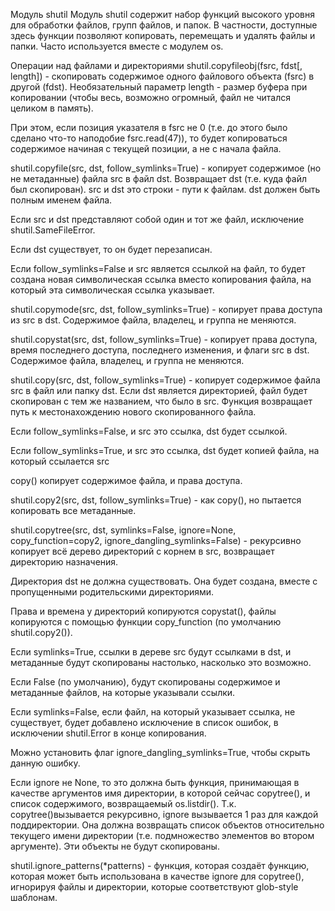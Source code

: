 Модуль shutil
Модуль shutil содержит набор функций высокого уровня для обработки файлов, групп файлов, и папок. В частности, доступные здесь функции позволяют копировать, перемещать и удалять файлы и папки. Часто используется вместе с модулем os.

Операции над файлами и директориями
shutil.copyfileobj(fsrc, fdst[, length]) - скопировать содержимое одного файлового объекта (fsrc) в другой (fdst). Необязательный параметр length - размер буфера при копировании (чтобы весь, возможно огромный, файл не читался целиком в память).

При этом, если позиция указателя в fsrc не 0 (т.е. до этого было сделано что-то наподобие fsrc.read(47)), то будет копироваться содержимое начиная с текущей позиции, а не с начала файла.

shutil.copyfile(src, dst, follow_symlinks=True) - копирует содержимое (но не метаданные) файла src в файл dst. Возвращает dst (т.е. куда файл был скопирован). src и dst это строки - пути к файлам. dst должен быть полным именем файла.

Если src и dst представляют собой один и тот же файл, исключение shutil.SameFileError.

Если dst существует, то он будет перезаписан.

Если follow_symlinks=False и src является ссылкой на файл, то будет создана новая символическая ссылка вместо копирования файла, на который эта символическая ссылка указывает.

shutil.copymode(src, dst, follow_symlinks=True) - копирует права доступа из src в dst. Содержимое файла, владелец, и группа не меняются.

shutil.copystat(src, dst, follow_symlinks=True) - копирует права доступа, время последнего доступа, последнего изменения, и флаги src в dst. Содержимое файла, владелец, и группа не меняются.

shutil.copy(src, dst, follow_symlinks=True) - копирует содержимое файла src в файл или папку dst. Если dst является директорией, файл будет скопирован с тем же названием, что было в src. Функция возвращает путь к местонахождению нового скопированного файла.

Если follow_symlinks=False, и src это ссылка, dst будет ссылкой.

Если follow_symlinks=True, и src это ссылка, dst будет копией файла, на который ссылается src

copy() копирует содержимое файла, и права доступа.

shutil.copy2(src, dst, follow_symlinks=True) - как copy(), но пытается копировать все метаданные.

shutil.copytree(src, dst, symlinks=False, ignore=None, copy_function=copy2, ignore_dangling_symlinks=False) - рекурсивно копирует всё дерево директорий с корнем в src, возвращает директорию назначения.

Директория dst не должна существовать. Она будет создана, вместе с пропущенными родительскими директориями.

Права и времена у директорий копируются copystat(), файлы копируются с помощью функции copy_function (по умолчанию shutil.copy2()).

Если symlinks=True, ссылки в дереве src будут ссылками в dst, и метаданные будут скопированы настолько, насколько это возможно.

Если False (по умолчанию), будут скопированы содержимое и метаданные файлов, на которые указывали ссылки.

Если symlinks=False, если файл, на который указывает ссылка, не существует, будет добавлено исключение в список ошибок, в исключении shutil.Error в конце копирования.

Можно установить флаг ignore_dangling_symlinks=True, чтобы скрыть данную ошибку.

Если ignore не None, то это должна быть функция, принимающая в качестве аргументов имя директории, в которой сейчас copytree(), и список содержимого, возвращаемый os.listdir(). Т.к. copytree()вызывается рекурсивно, ignore вызывается 1 раз для каждой поддиректории. Она должна возвращать список объектов относительно текущего имени директории (т.е. подмножество элементов во втором аргументе). Эти объекты не будут скопированы.

shutil.ignore_patterns(*patterns) - функция, которая создаёт функцию, которая может быть использована в качестве ignore для copytree(), игнорируя файлы и директории, которые соответствуют glob-style шаблонам.